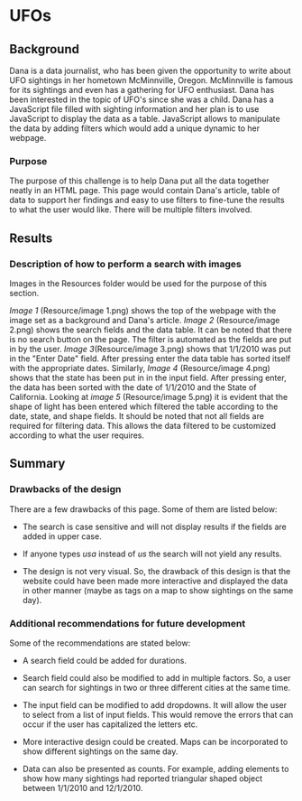 # UFOs

## Background
Dana is a data journalist, who has been given the opportunity to write about UFO sightings in her hometown McMinnville, Oregon.  McMinnville is famous for its sightings and even has a gathering for UFO enthusiast. Dana has been interested in the topic of UFO's since she was a child. Dana has a JavaScript file filled with sighting information and her plan is to use JavaScript to display the data as a table.  JavaScript allows to manipulate the data by adding filters which would add a unique dynamic to her webpage.

### Purpose
The purpose of this challenge is to help Dana put all the data together neatly in an HTML page.  This page would contain Dana's article, table of data to support her findings and easy to use filters to fine-tune the results to what the user would like.  There will be multiple filters involved.

## Results

### Description of how to perform a search with images
Images in the Resources folder would be used for the purpose of this section. 

*Image 1* (Resource/image 1.png) shows the top of the webpage with the image set as a background and Dana's article.  *Image 2* (Resource/image 2.png) shows the search fields and the data table. It can be noted that there is no search button on the page.  The filter is automated as  the fields are put in by the user.  *Image 3*(Resource/image 3.png) shows that 1/1/2010 was put in the "Enter Date" field.  After pressing enter the data table has sorted itself with the appropriate dates.  Similarly, *Image 4* (Resource/image 4.png) shows that the state has been put in in the input field.  After pressing enter, the data has been sorted with the date of 1/1/2010 and the State of California.  Looking at *image 5* (Resource/image 5.png) it is evident that the shape of light has been entered which filtered the table according to the date, state, and shape fields.  It should be noted that not all fields are required for filtering data. This allows the data filtered to be customized according to what the user requires.

## Summary

### Drawbacks of the design

There are a few drawbacks of this page.  Some of them are listed below:

- The search is case sensitive and will not display results if the fields are added in upper case.

- If anyone types *usa* instead of *us* the search will not yield any results.

- The design is not very visual.  So, the drawback of this design is that the website could have been made more interactive and displayed the data in other manner (maybe as tags on a map to show sightings on the same day).

### Additional recommendations for future development

Some of the recommendations are stated below:

- A search field could be added for durations. 

- Search field could also be modified to add in multiple factors.  So, a user can search for sightings in two or three different cities at the same time.

- The input field can be modified to add dropdowns. It will allow the user to select from a list of input fields. This would remove the errors that can occur if the user has capitalized the letters etc.

- More interactive design could be created.  Maps can be incorporated to show different sightings on the same day.

- Data can also be presented as counts.  For example, adding elements to show how many sightings had reported triangular shaped object between 1/1/2010 and 12/1/2010.
